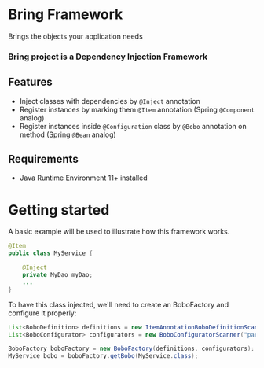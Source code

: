 # Bring Framework

Brings the objects your application needs


### Bring project is a Dependency Injection Framework

## Features
* Inject classes with dependencies by `@Inject` annotation
* Register instances by marking them `@Item` annotation (Spring `@Component` analog)
* Register instances inside `@Configuration` class by `@Bobo` annotation on method  (Spring `@Bean` analog)

## Requirements
* Java Runtime Environment 11+ installed

# Getting started
A basic example will be used to illustrate how this framework works.

```java
@Item
public class MyService {

    @Inject
    private MyDao myDao;
    ...    
}
```
To have this class injected, we'll need to create an BoboFactory and configure it
properly:
```java
List<BoboDefinition> definitions = new ItemAnnotationBoboDefinitionScanner("package_to_scan").scan();
List<BoboConfigurator> configurators = new BoboConfiguratorScanner("package_to_scan").scan();

BoboFactory boboFactory = new BoboFactory(definitions, configurators);
MyService bobo = boboFactory.getBobo(MyService.class);
```